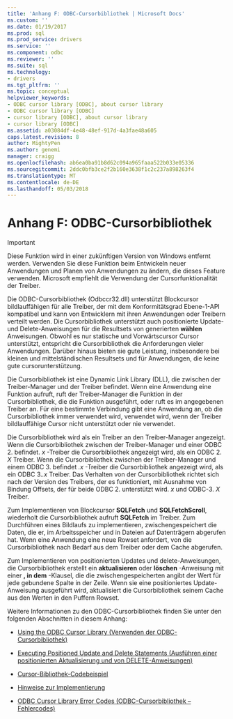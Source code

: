 ```yaml
---
title: 'Anhang F: ODBC-Cursorbibliothek | Microsoft Docs'
ms.custom: ''
ms.date: 01/19/2017
ms.prod: sql
ms.prod_service: drivers
ms.service: ''
ms.component: odbc
ms.reviewer: ''
ms.suite: sql
ms.technology:
- drivers
ms.tgt_pltfrm: ''
ms.topic: conceptual
helpviewer_keywords:
- ODBC cursor library [ODBC], about cursor library
- ODBC cursor library [ODBC]
- cursor library [ODBC], about cursor library
- cursor library [ODBC]
ms.assetid: a03084df-4e48-48ef-917d-4a3fae48a605
caps.latest.revision: 8
author: MightyPen
ms.author: genemi
manager: craigg
ms.openlocfilehash: ab6ea0ba91b8d62c094a965faaa522b033e05336
ms.sourcegitcommit: 2ddc0bfb3ce2f2b160e3638f1c2c237a898263f4
ms.translationtype: MT
ms.contentlocale: de-DE
ms.lasthandoff: 05/03/2018
---
```

# <a name="appendix-f-odbc-cursor-library"></a>Anhang F: ODBC-Cursorbibliothek
> [!IMPORTANT]  
>  Diese Funktion wird in einer zukünftigen Version von Windows entfernt werden. Verwenden Sie diese Funktion beim Entwickeln neuer Anwendungen und Planen von Anwendungen zu ändern, die dieses Feature verwenden. Microsoft empfiehlt die Verwendung der Cursorfunktionalität der Treiber.  
  
 Die ODBC-Cursorbibliothek (Odbccr32.dll) unterstützt Blockcursor bildlauffähigen für alle Treiber, der mit dem Konformitätsgrad Ebene-1-API kompatibel und kann von Entwicklern mit ihren Anwendungen oder Treibern verteilt werden. Die Cursorbibliothek unterstützt auch positionierte Update- und Delete-Anweisungen für die Resultsets von generierten **wählen** Anweisungen. Obwohl es nur statische und Vorwärtscursor Cursor unterstützt, entspricht die Cursorbibliothek die Anforderungen vieler Anwendungen. Darüber hinaus bieten sie gute Leistung, insbesondere bei kleinen und mittelständischen Resultsets und für Anwendungen, die keine gute cursorunterstützung.  
  
 Die Cursorbibliothek ist eine Dynamic Link Library (DLL), die zwischen der Treiber-Manager und der Treiber befindet. Wenn eine Anwendung eine Funktion aufruft, ruft der Treiber-Manager die Funktion in der Cursorbibliothek, die die Funktion ausgeführt, oder ruft es im angegebenen Treiber an. Für eine bestimmte Verbindung gibt eine Anwendung an, ob die Cursorbibliothek immer verwendet wird, verwendet wird, wenn der Treiber bildlauffähige Cursor nicht unterstützt oder nie verwendet.  
  
 Die Cursorbibliothek wird als ein Treiber an den Treiber-Manager angezeigt. Wenn die Cursorbibliothek zwischen der Treiber-Manager und einer ODBC 2. befindet. *x* -Treiber die Cursorbibliothek angezeigt wird, als ein ODBC 2. *X* Treiber. Wenn die Cursorbibliothek zwischen der Treiber-Manager und einem ODBC 3. befindet *.x* -Treiber die Cursorbibliothek angezeigt wird, als ein ODBC 3.*.x* Treiber. Das Verhalten von der Cursorbibliothek richtet sich nach der Version des Treibers, der es funktioniert, mit Ausnahme von Bindung Offsets, der für beide ODBC 2. unterstützt wird. *x* und ODBC-3. *X* Treiber.  
  
 Zum Implementieren von Blockcursor **SQLFetch** und **SQLFetchScroll**, wiederholt die Cursorbibliothek aufruft **SQLFetch** im Treiber. Zum Durchführen eines Bildlaufs zu implementieren, zwischengespeichert die Daten, die er, im Arbeitsspeicher und in Dateien auf Datenträgern abgerufen hat. Wenn eine Anwendung eine neue Rowset anfordert, von die Cursorbibliothek nach Bedarf aus dem Treiber oder dem Cache abgerufen.  
  
 Zum Implementieren von positionierten Updates und delete-Anweisungen, die Cursorbibliothek erstellt ein **aktualisieren** oder **löschen** -Anweisung mit einer **, in dem** -Klausel, die die zwischengespeicherten angibt der Wert für jede gebundene Spalte in der Zeile. Wenn sie eine positioniertes Update-Anweisung ausgeführt wird, aktualisiert die Cursorbibliothek seinem Cache aus den Werten in den Puffern Rowset.  
  
 Weitere Informationen zu den ODBC-Cursorbibliothek finden Sie unter den folgenden Abschnitten in diesem Anhang:  
  
-   [Using the ODBC Cursor Library (Verwenden der ODBC-Cursorbibliothek)](../../../odbc/reference/appendixes/using-the-odbc-cursor-library.md)  
  
-   [Executing Positioned Update and Delete Statements (Ausführen einer positionierten Aktualisierung und von DELETE-Anweisungen)](../../../odbc/reference/appendixes/executing-positioned-update-and-delete-statements.md)  
  
-   [Cursor-Bibliothek-Codebeispiel](../../../odbc/reference/appendixes/cursor-library-code-example.md)  
  
-   [Hinweise zur Implementierung](../../../odbc/reference/appendixes/implementation-notes.md)  
  
-   [ODBC Cursor Library Error Codes (ODBC-Cursorbibliothek – Fehlercodes)](../../../odbc/reference/appendixes/odbc-cursor-library-error-codes.md)
